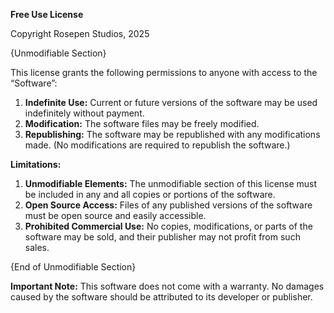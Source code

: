 **Free Use License**

Copyright Rosepen Studios, 2025

{Unmodifiable Section}

This license grants the following permissions to anyone with access to the “Software”:

1. **Indefinite Use:** Current or future versions of the software may be used indefinitely without payment.
2. **Modification:** The software files may be freely modified.
3. **Republishing:** The software may be republished with any modifications made. (No modifications are required to republish the software.)

**Limitations:**

1. **Unmodifiable Elements:** The unmodifiable section of this license must be included in any and all copies or portions of the software.
2. **Open Source Access:** Files of any published versions of the software must be open source and easily accessible.
3. **Prohibited Commercial Use:** No copies, modifications, or parts of the software may be sold, and their publisher may not profit from such sales.

{End of Unmodifiable Section}

**Important Note:**
This software does not come with a warranty. No damages caused by the software should be attributed to its developer or publisher.
